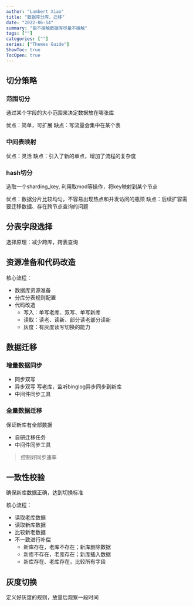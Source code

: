 ```yaml
---
author: "Lambert Xiao"
title: "数据库分库、迁移"
date: "2022-06-14"
summary: "能不接触数据库尽量不接触"
tags: [""]
categories: [""]
series: ["Themes Guide"]
ShowToc: true
TocOpen: true
---
```


## 切分策略

### 范围切分

通过某个字段的大小范围来决定数据放在哪张库

优点：简单，可扩展
缺点：写流量会集中在某个表

### 中间表映射

优点：灵活
缺点：引入了新的单点，增加了流程的复杂度

### hash切分

选取一个sharding_key, 利用取mod等操作，将key映射到某个节点

优点：数据分片比较均匀，不容易出现热点和并发访问的瓶颈
缺点：后续扩容需要迁移数据、存在跨节点查询的问题

## 分表字段选择

选择原理：减少跨库，跨表查询

## 资源准备和代码改造

核心流程：

- 数据库资源准备
- 分库分表规则配置
- 代码改造
    - 写入：单写老库、双写、单写新库
    - 读取：读老、读新、部分读老部分读新
    - 灰度：有灰度读写切换的能力

## 数据迁移

### 增量数据同步

- 同步双写
- 异步双写
    写老库，监听binglog异步同步到新库
- 中间件同步工具

### 全量数据迁移

保证新库有全部数据

- 自研迁移任务
- 中间件同步工具

> 控制好同步速率

## 一致性校验

确保新库数据正确，达到切换标准

核心流程：

- 读取老库数据
- 读取新库数据
- 比较新老数据
- 不一致进行补偿
    - 新库存在，老库不存在；新库删除数据
    - 新库不存在，老库存在；新库插入数据
    - 新库存在、老库存在，比较所有字段

## 灰度切换

定义好灰度的规则，放量后观察一段时间
